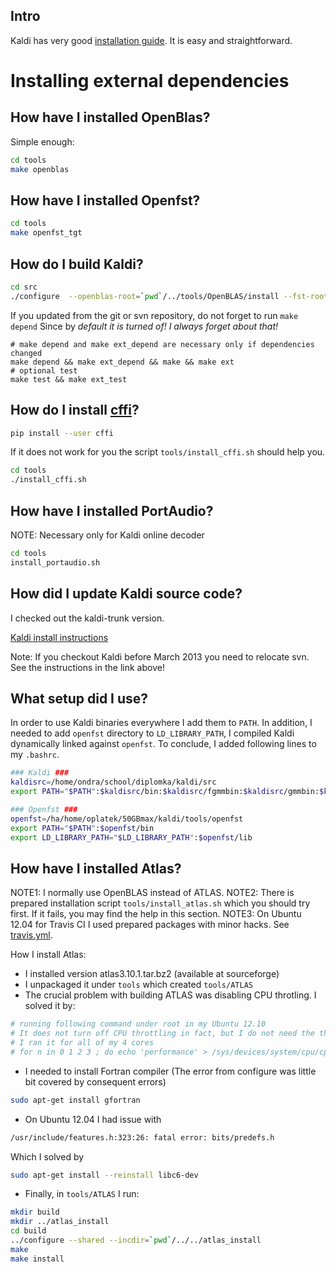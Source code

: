 Intro
-----
Kaldi has very good  [installation guide](http://kaldi.sourceforge.net/install.html). It is easy and straightforward.

Installing external dependencies
================================

How have I installed OpenBlas?
----------------------
Simple enough:
```bash
cd tools
make openblas
```

How have I installed Openfst?
----------------------
```bash
cd tools
make openfst_tgt
```

How do I build Kaldi?
------------------
```bash
cd src
./configure  --openblas-root=`pwd`/../tools/OpenBLAS/install --fst-root=`pwd`/../tools/openfst --shared
```

If you updated from the git or svn repository, do not forget to run `make depend`
Since by *default it is turned of! I always forget about that!*

```
# make depend and make ext_depend are necessary only if dependencies changed
make depend && make ext_depend && make && make ext 
# optional test
make test && make ext_test
```

How do I install [cffi](http://cffi.readthedocs.org/en/latest/)?
----------------------------------------------------------------
```bash
pip install --user cffi
```
If it does not work for you the script `tools/install_cffi.sh` should help you.
```bash
cd tools
./install_cffi.sh
```


How have I installed PortAudio?
--------------------------
NOTE: Necessary only for Kaldi online decoder

```bash
cd tools
install_portaudio.sh
```


How did I update Kaldi source code?
----------------------------
I checked out the kaldi-trunk version.

[Kaldi install instructions](http://kaldi.sourceforge.net/install.html)

Note: If you checkout Kaldi before March 2013 you need to relocate svn. See the instructions in the link above!


What setup did I use?
--------------------
In order to use Kaldi binaries everywhere I add them to `PATH`. 
In addition, I needed to add `openfst` directory to `LD_LIBRARY_PATH`, I compiled Kaldi dynamically linked against `openfst`. To conclude, I added following lines to my `.bashrc`.
```bash
### Kaldi ###
kaldisrc=/home/ondra/school/diplomka/kaldi/src
export PATH="$PATH":$kaldisrc/bin:$kaldisrc/fgmmbin:$kaldisrc/gmmbin:$kaldisrc/nnetbin:$kaldisrc/sgmm2bin:$kaldisrc/tiedbin:$kaldisrc/featbin:$kaldisrc/fstbin:$kaldisrc/latbin:$kaldisrc/onlinebin:$kaldisrc/sgmmbin

### Openfst ###
openfst=/ha/home/oplatek/50GBmax/kaldi/tools/openfst
export PATH="$PATH":$openfst/bin
export LD_LIBRARY_PATH="$LD_LIBRARY_PATH":$openfst/lib 
```

How have I installed Atlas?
--------------------
NOTE1: I normally use OpenBLAS instead of ATLAS. 
NOTE2: There is prepared installation script `tools/install_atlas.sh` which you should try first. If it fails, you may find the help in this section.
NOTE3: On Ubuntu 12.04 for Travis CI I used prepared packages with minor hacks. See [travis.yml](./.travis.yml).

How I install Atlas:
 * I installed version atlas3.10.1.tar.bz2 (available at sourceforge)
 * I unpackaged it under `tools` which created `tools/ATLAS`
 * The crucial problem with building ATLAS was disabling CPU throtling. I solved it by:

```bash
# running following command under root in my Ubuntu 12.10
# It does not turn off CPU throttling in fact, but I do not need the things optimaze on my local machine
# I ran it for all of my 4 cores
# for n in 0 1 2 3 ; do echo 'performance' > /sys/devices/system/cpu/cpu${n}/cpufreq/scaling_governor ; done
```

 * I needed to install Fortran compiler (The error from configure was little bit covered by consequent errors)

```bash
sudo apt-get install gfortran
```

 * On Ubuntu 12.04 I had issue with 

```bash
/usr/include/features.h:323:26: fatal error: bits/predefs.h
```

   Which I solved by

```bash
sudo apt-get install --reinstall libc6-dev
```

 * Finally, in `tools/ATLAS` I run:

```bash
mkdir build 
mkdir ../atlas_install
cd build
../configure --shared --incdir=`pwd`/../../atlas_install
make 
make install
 ```
